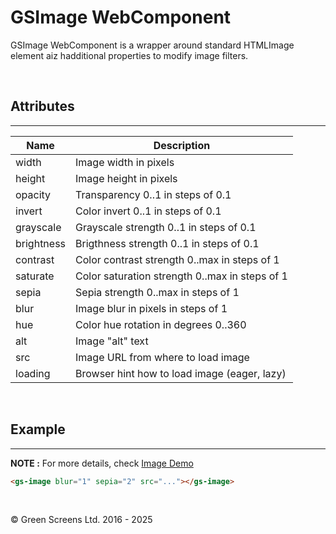 # GSImage WebComponent
 
GSImage WebComponent is a wrapper around standard HTMLImage element aiz hadditional properties to modify image filters.
  
<br>
 
## Attributes
---
 
| Name               | Description                                              |
|--------------------|----------------------------------------------------------|
| width              | Image width in pixels                                    |
| height             | Image height in pixels                                   |
| opacity            | Transparency 0..1 in steps of 0.1                        |
| invert             | Color invert  0..1 in steps of 0.1                       |
| grayscale          | Grayscale strength 0..1 in steps of 0.1                  |
| brightness         | Brigthness strength 0..1 in steps of 0.1                 |
| contrast           | Color contrast strength 0..max in steps of 1             |
| saturate           | Color saturation strength 0..max in steps of 1           |
| sepia              | Sepia strength 0..max in steps of 1                      |
| blur               | Image blur in pixels in steps of 1                       |
| hue                | Color hue rotation in degrees 0..360                     |      
| alt                | Image "alt" text                                         |
| src                | Image URL from where to load image                       |
| loading            | Browser hint how to load image (eager, lazy)             |

<br>
 
## Example
---

**NOTE :**
For more details, check [Image Demo](../../demos/image.html)

```HTML
<gs-image blur="1" sepia="2" src="..."></gs-image>
```
 
<br>

&copy; Green Screens Ltd. 2016 - 2025
